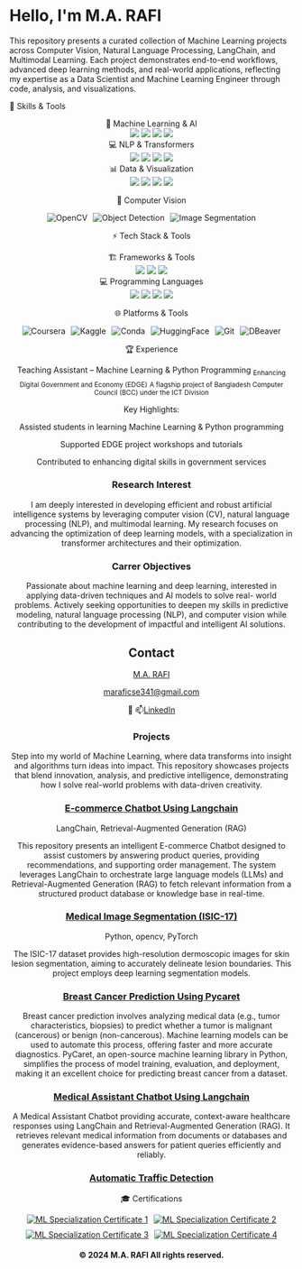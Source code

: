 
# Hello, I'm M.A. RAFI

This repository presents a curated collection of Machine Learning projects across 
Computer Vision, Natural Language Processing, LangChain, and Multimodal Learning. 
Each project demonstrates end-to-end workflows, advanced deep learning methods, and 
real-world applications, reflecting my expertise as a Data Scientist and Machine 
Learning Engineer through code, analysis, and visualizations.


🧠 Skills & Tools
<div align="center">
🤖 Machine Learning & AI
<div> <img src="https://img.shields.io/badge/PyTorch-FF6F61?style=for-the-badge&logo=pytorch&logoColor=000000" /> <img src="https://img.shields.io/badge/TensorFlow-FF9900?style=for-the-badge&logo=tensorflow&logoColor=000000" /> <img src="https://img.shields.io/badge/Scikit--Learn-FFB347?style=for-the-badge&logo=scikit-learn&logoColor=000000" /> <img src="https://img.shields.io/badge/Multimodal%20AI-00CED1?style=for-the-badge&logo=ai&logoColor=FFFFFF" /> </div>
💻 NLP & Transformers <div> <img src="https://img.shields.io/badge/Transformers-52307C?style=for-the-badge&logo=huggingface&logoColor=F7DF1E" /> <img src="https://img.shields.io/badge/NLP-8A2BE2?style=for-the-badge&logo=ai&logoColor=FFFFFF" /> <img src="https://img.shields.io/badge/SpaCy-FF69B4?style=for-the-badge&logo=python&logoColor=FFFFFF" /> <img src="https://img.shields.io/badge/NLTK-00FA9A?style=for-the-badge&logo=python&logoColor=000000" /> </div>
📊 Data & Visualization
<div> <img src="https://img.shields.io/badge/NumPy-4B0082?style=for-the-badge&logo=numpy&logoColor=FFD700" /> <img src="https://img.shields.io/badge/Pandas-1E90FF?style=for-the-badge&logo=pandas&logoColor=FFFFFF" /> <img src="https://img.shields.io/badge/Matplotlib-FF4500?style=for-the-badge&logo=matplotlib&logoColor=FFFFFF" /> <img src="https://img.shields.io/badge/PyCaret-FF1493?style=for-the-badge&logo=python&logoColor=FFFFFF" /> </div>

 🎥 Computer Vision
<div style="display:flex; flex-wrap: wrap; justify-content:center; gap:10px;"> <img src="https://img.shields.io/badge/OpenCV-32CD32?style=for-the-badge&logo=opencv&logoColor=FFFFFF" alt="OpenCV" /> <img src="https://img.shields.io/badge/Object_Detection-FF4500?style=for-the-badge&logo=ai&logoColor=FFFFFF" alt="Object Detection" /> <img src="https://img.shields.io/badge/Image_Segmentation-FF1493?style=for-the-badge&logo=ai&logoColor=FFFFFF" alt="Image Segmentation" /> </div>

⚡ Tech Stack & Tools
<div align="center">
🏗️ Frameworks & Tools
<div> <img src="https://img.shields.io/badge/LangChain-1C3C3C?style=for-the-badge&logo=langchain&logoColor=white" /> <img src="https://img.shields.io/badge/Django-092E20?style=for-the-badge&logo=django&logoColor=green" /> <img src="https://img.shields.io/badge/Streamlit-FF4B4B?style=for-the-badge&logo=streamlit&logoColor=white" /> </div>
💻 Programming Languages
<div> <img src="https://img.shields.io/badge/Python-306998?style=for-the-badge&logo=python&logoColor=FFD43B" /> <img src="https://img.shields.io/badge/SQL-1E3A5F?style=for-the-badge&logo=postgresql&logoColor=white" /> <img src="https://img.shields.io/badge/C-0078D7?style=for-the-badge&logo=c&logoColor=white" /> <img src="https://img.shields.io/badge/R-1B4F72?style=for-the-badge&logo=r&logoColor=FFD43B" /> </div>

🌐 Platforms & Tools
<div style="display:flex; flex-wrap: wrap; justify-content:center; gap:10px;"> <img src="https://img.shields.io/badge/Coursera-1E90FF?style=for-the-badge&logo=coursera&logoColor=white" alt="Coursera" /> <img src="https://img.shields.io/badge/Kaggle-FF69B4?style=for-the-badge&logo=kaggle&logoColor=white" alt="Kaggle" /> <img src="https://img.shields.io/badge/Conda-008080?style=for-the-badge&logo=anaconda&logoColor=white" alt="Conda" /> <img src="https://img.shields.io/badge/HuggingFace-F4A460?style=for-the-badge&logo=huggingface&logoColor=black" alt="HuggingFace" /> <img src="https://img.shields.io/badge/Git-FF4500?style=for-the-badge&logo=git&logoColor=white" alt="Git" /> <img src="https://img.shields.io/badge/DBeaver-4B0082?style=for-the-badge&logo=dbeaver&logoColor=white" alt="DBeaver" /> </div>

🏆 Experience

Teaching Assistant – Machine Learning & Python Programming
<sub>Enhancing Digital Government and Economy (EDGE)</sub>
<sub>A flagship project of Bangladesh Computer Council (BCC) under the ICT Division</sub>

<div>

Key Highlights:

Assisted students in learning Machine Learning & Python programming

Supported EDGE project workshops and tutorials

Contributed to enhancing digital skills in government services

</div>

### **Research Interest**
I am deeply interested in developing efficient and robust artificial intelligence systems by leveraging computer vision (CV), natural
language processing (NLP), and multimodal learning. My research focuses on advancing the optimization of deep learning models,
with a specialization in transformer architectures and their optimization. 

### **Carrer Objectives**
Passionate about machine learning and deep learning, interested in applying data-driven techniques and AI models to solve real-
world problems. Actively seeking opportunities to deepen my skills in predictive modeling, natural language processing (NLP), and
computer vision while contributing to the development of impactful and intelligent AI solutions.


<!-- ## Table of Contents

- [Project 1: Automatic License Plate Recognition](https://github.com/tushar2704/Sales-for-Retail-and-Food-Services)
- [Project 2: Football Game Analysis using Computer Vision](https://github.com/m4hfuj/football-game-analysis)
- [Project 3: Bangladeshi Tech Job Listing](https://github.com/m4hfuj/football-game-analysis)
- [Project 4: Student ID Card validity checker](https://github.com/m4hfuj/Student-ID-card-validity-checker)
- [Project 5: Fine-tuning microsoft phi-2 model on medicine data](https://github.com/m4hfuj/Large-Language-Models/blob/main/Fine%20Tuning%20microsoft%20phi-2%20on%20medicine%20dataset.ipynb)

---
- [<ins><b>©2023 Mirza Mahfuj Hossain. All rights reserved</b></ins>]()
--- -->
## Contact

[M.A. RAFI ](https://github.com/Rafi3690)

 maraficse341@gmail.com

🔗 📫[LinkedIn](www.linkedin.com/in/m-a-rafi-a7300b262)

### Projects

Step into my world of Machine Learning, where data transforms into insight and algorithms turn ideas into impact. 
This repository showcases projects that blend innovation, analysis, and predictive intelligence, demonstrating 
how I solve real-world problems with data-driven creativity.

### [E-commerce Chatbot Using Langchain](https://github.com/Rafi3690/E-commerce-Chatbot)
LangChain, Retrieval-Augmented Generation (RAG)

This repository presents an intelligent E-commerce Chatbot designed to assist customers by answering product queries, 
providing recommendations, and supporting order management. The system leverages LangChain to orchestrate large language models (LLMs)
and Retrieval-Augmented Generation (RAG) to fetch relevant information from a structured product database or knowledge base in real-time.

### [Medical Image Segmentation (ISIC-17)](https://github.com/Rafi3690/ISIC-2017-Segmentation)

Python, opencv, PyTorch

The ISIC-17 dataset provides high-resolution dermoscopic images for skin lesion segmentation, 
aiming to accurately delineate lesion boundaries. This project employs deep learning segmentation models.

<!-- ![Automatic License Plate Recognition](assets/project-alpr.gif) -->
<!-- <img src="assets/project-alpr.gif" width="600"> -->
### [Breast Cancer Prediction Using Pycaret](https://github.com/Rafi3690/Breast-Cancer-Prediction-Useing-Pycaret)

Breast cancer prediction involves analyzing medical data (e.g., tumor characteristics, biopsies) to predict whether a tumor is malignant (cancerous) or benign (non-cancerous). 
Machine learning models can be used to automate this process, offering faster and more accurate diagnostics. PyCaret, an open-source machine learning library in Python, simplifies 
the process of model training, evaluation, and deployment, making it an excellent choice for predicting breast cancer from a dataset.

### [Medical Assistant Chatbot Using Langchain](https://github.com/Rafi3690/Chatbot-Development)
A Medical Assistant Chatbot providing accurate, context-aware healthcare responses using LangChain and Retrieval-Augmented Generation (RAG). 
It retrieves relevant medical information from documents or databases and generates evidence-based answers for patient queries efficiently and reliably.

### [Automatic Traffic Detection]()
<!-- ![project-Football-Game-Analysis](assets/project-Football-Game-Analysis.gif) -->
<!-- <img src="assets/project-Football-Game-Analysis.gif" width="600"> -->



<!--### [🙂 Face detection and recognition using yolov8 facenet](https://github.com/m4hfuj/FaceStream/tree/version-6)

This Python project processes live video from a webcam or YouTube stream, detecting 
faces and applying filters in real time. It uses YOLOv8 for face detection,
InceptionResnetV1 (Facenet) for recognition, and Mediapipe for accurate landmark 
mapping. With an intuitive PyQt5 interface, users can input YouTube links, 
upload photos, and save recognized faces, enabling a seamless and interactive 
experience.

<!-- <img src="assets/project-facestream.gif" width="600" > -->




<!--### [🔎 Bangladeshi tech job data analysis from bdjobs](https://github.com/m4hfuj/bangladeshi-tech-job-query)

This project automates the collection of technical job data from BD Jobs using 
web scraping and stores it in a MySQL database. Job fields are classified using 
LLM-based text classification, while educational requirements, programming 
languages, and packages are identified using regular expressions. A dashboard 
visualizes the top 10 educational requirements, programming languages, and 
packages, with filtering options by job field.

<!-- <img src="assets/project-Tech-Job-Query.png" width="600" > -->



<!-- ### [Project 4: 🪪 Student ID Card validity checker](https://github.com/m4hfuj/Student-ID-card-validity-checker)

This project is designed to validate student ID cards using machine learning and 
web technologies. It involves collecting and processing ID card images and annotaing them, 
training an YOLO object detection model, and integrating it with a web application for 
real-time validation.

<img src="assets/project-Student-ID-Card-validity.png" width="600" height="250"> -->



<!-- ### [Project 4: 🤖 Fine-tuning microsoft phi-2 model on medicine data](https://github.com/m4hfuj/Large-Language-Models/blob/main/Fine%20Tuning%20microsoft%20phi-2%20on%20medicine%20dataset.ipynb)

Fine-tuned the Microsoft Phi-2 model on medical data by adapting its pre-trained 
capabilities to domain-specific tasks like medical text classification and summarization. 
This allowed me to enhance the model's performance, leveraging its advanced natural 
language understanding for healthcare applications, allowing it to generate recommended 
medicine details based on disease symptoms. -->




<!--## 🧮 Machine Learning / Deep Learning 

I have spent a lot of time diving deep into various machine learning and deep learning algorithms, 
learning both the theory behind them and how to implement them in code. This 
blend of knowledge has given me the ability to not only use these algorithms 
effectively but also tweak and adapt them to solve specific problems. Here is a 
list of the machine learning algorithms and techniques I am familiar with, 
highlighting the range of skills I have developed in this area.


- [Machine Learning Algorithms](): In this repository, 
  I have implemented fundamental machine learning algorithms from scratch, without using any libraries or 
  packages. It is a hands-on way I have explored the basics of these algorithms.

- [Computer Vision Algorithms](): This repository 
  contains some of the computer vision algorithms I have worked on, including image classification, 
  object detection, and image segmentation. These implementations use frameworks like PyTorch and 
  TensorFlow, which I have gained hands-on experience with.
  
  [Natural Language Processing Algorithms](): This repository 
  contains some of the computer vision algorithms I have worked on, including image classification, 
  object detection, and image segmentation. These implementations use frameworks like PyTorch and 
  TensorFlow, which I have gained hands-on experience with.

- [Unsupervised Learning Algorithms](): I have implemented 
  several unsupervised learning algorithms, including a recommendendation system. It is a project where I explore 
  how to handle and derive insights from data without labeled examples.

- [Large Language Models](): This repository contains 
  code for loading, encoding, and fine-tuning large language models (LLMs). It reflects my work on 
  adapting pre-trained models for various natural language processing tasks.
    



<!-- ## 📜 Certificates

Here is some certificates that I achieved: -->

🎓 Certifications
<div align="center"> <div style="display:flex; flex-wrap: wrap; justify-content:center; gap:10px;"> <a href="https://drive.google.com/file/d/1LzMUfjKMJSBGMOGwD127hCvszlgTjcFj/view?usp=sharing" target="_blank"> <img src="https://img.shields.io/badge/ML_Specialization-DeepLearning.AI-FF6F61?style=for-the-badge&logo=deeplearning.ai&logoColor=FFFFFF" alt="ML Specialization Certificate 1" /> </a> <a href="https://www.coursera.org/account/accomplishments/certificate/DZPZPRHQACSL" target="_blank"> <img src="https://img.shields.io/badge/ML_Specialization-Coursera-FF6F61?style=for-the-badge&logo=coursera&logoColor=FFFFFF" alt="ML Specialization Certificate 2" /> </a> <a href="https://learn.deeplearning.ai/accomplishments/234fa2cb-058b-43f1-b9fe-43f6a007adce?usp=sharing" target="_blank"> <img src="https://img.shields.io/badge/ML_Specialization-DeepLearning.AI_2-FF6F61?style=for-the-badge&logo=deeplearning.ai&logoColor=FFFFFF" alt="ML Specialization Certificate 3" /> </a> <a href="https://drive.google.com/file/d/1d-zlQ00xAv5KE6SGFLknd_UpA93rnPeu/view" target="_blank"> <img src="https://img.shields.io/badge/ML_Specialization-PDF-FF6F61?style=for-the-badge&logo=deeplearning.ai&logoColor=FFFFFF" alt="ML Specialization Certificate 4" /> </a> </div> </div>

<!-- 
<img src="assets/certificate.png" width="600" height="350">
View it online: [Certificate Link](https://coursera.org/share/1fe452302aaab3d09a03d8394e07db63)

#### Data Science:

**Course: What is Data Science?** [[View Certificate](https://coursera.org/share/a4d919405211a9917d5d29cfed9c59c6)]

**Course: Tools for Data Science** [[View Certificate](https://coursera.org/share/2548a4c77d89bd3d14c66cb833818939)]

#### Projects:

**Deep Learning with PyTorch : Object Localization** [[View Certificate](https://coursera.org/share/34443c99168a26d83c717a936be6f69d)]

**Deep Learning with PyTorch : Image Segmentation** [[View Certificate](https://coursera.org/share/ab304e46f58e0a6ed8bdc9e4dedd3915)]

**Command Line in Linux** [[View Certificate](https://coursera.org/share/ce2bf70b6a149f69428c3f706f0e9b90)]

**Basic Image Classification with TensorFlow** [[View Certificate](https://coursera.org/share/d4e4f32a781f2aade35ed126eb2fe00a)]

 -->

#### © 2024 M.A. RAFI All rights reserved.
